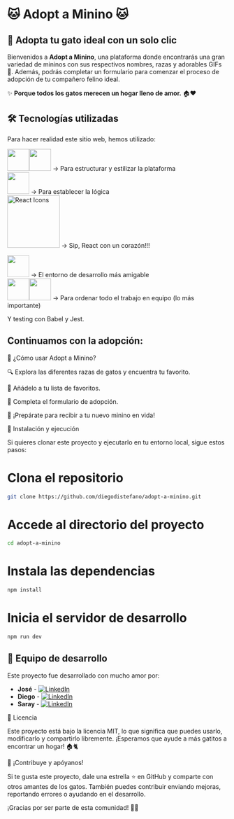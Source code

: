 # 🐱 Adopt a Minino 🐱

## 🏡 Adopta tu gato ideal con un solo clic

Bienvenidos a **Adopt a Minino**, una plataforma donde encontrarás una gran variedad de mininos con sus respectivos nombres, razas y adorables GIFs 🐾. Además, podrás completar un formulario para comenzar el proceso de adopción de tu compañero felino ideal.

✨ **Porque todos los gatos merecen un hogar lleno de amor.** 🏠❤️


## 🛠️ Tecnologías utilizadas

Para hacer realidad este sitio web, hemos utilizado:

<img height="50" src="https://user-images.githubusercontent.com/25181517/192158954-f88b5814-d510-4564-b285-dff7d6400dad.png"><img height="50" src="https://user-images.githubusercontent.com/25181517/183898674-75a4a1b1-f960-4ea9-abcb-637170a00a75.png"> → Para estructurar y estilizar la plataforma  </br>
<img height="50" src="https://user-images.githubusercontent.com/25181517/117447155-6a868a00-af3d-11eb-9cfe-245df15c9f3f.png"> → Para establecer la lógica </br>
<img src="https://raw.githubusercontent.com/react-icons/react-icons/master/react-icons.svg" width="120" alt="React Icons"> → Sip, React con un corazón!!! </br>

<img height="50" src="https://user-images.githubusercontent.com/25181517/192108891-d86b6220-e232-423a-bf5f-90903e6887c3.png"> → El entorno de desarrollo más amigable </br>
<img height="50" src="https://user-images.githubusercontent.com/25181517/192108372-f71d70ac-7ae6-4c0d-8395-51d8870c2ef0.png"><img height="50" src="https://user-images.githubusercontent.com/25181517/192108374-8da61ba1-99ec-41d7-80b8-fb2f7c0a4948.png">  → Para ordenar todo el trabajo en equipo (lo más importante)  </br>

Y testing con Babel y Jest.



## Continuamos con la adopción:


🚀 ¿Cómo usar Adopt a Minino?

🔍 Explora las diferentes razas de gatos y encuentra tu favorito.

💖 Añádelo a tu lista de favoritos.

📝 Completa el formulario de adopción.

🎉 ¡Prepárate para recibir a tu nuevo minino en vida!



📂 Instalación y ejecución

Si quieres clonar este proyecto y ejecutarlo en tu entorno local, sigue estos pasos:

# Clona el repositorio
```bash
git clone https://github.com/diegodistefano/adopt-a-minino.git
```
# Accede al directorio del proyecto
```bash
cd adopt-a-minino
```
# Instala las dependencias
```bash
npm install
```
# Inicia el servidor de desarrollo
```bash
npm run dev
```


## 👥 Equipo de desarrollo

Este proyecto fue desarrollado con mucho amor por:


- **José** - [![LinkedIn](https://img.shields.io/badge/LinkedIn-Perfil-blue?logo=linkedin)](https://www.linkedin.com/in/jose-manuel-barreiro-álvarez/)  
- **Diego** - [![LinkedIn](https://img.shields.io/badge/LinkedIn-Perfil-blue?logo=linkedin)](https://www.linkedin.com/in/diegodistefano/)
- **Saray** - [![LinkedIn](https://img.shields.io/badge/LinkedIn-Perfil-blue?logo=linkedin)](https://www.linkedin.com/in/saray-miguel-narganes/)  

📄 Licencia

Este proyecto está bajo la licencia MIT, lo que significa que puedes usarlo, modificarlo y compartirlo libremente. ¡Esperamos que ayude a más gatitos a encontrar un hogar! 🏠🐈

🌟 ¡Contribuye y apóyanos!

Si te gusta este proyecto, dale una estrella ⭐ en GitHub y comparte con otros amantes de los gatos. También puedes contribuir enviando mejoras, reportando errores o ayudando en el desarrollo.

¡Gracias por ser parte de esta comunidad! 🐾💕


